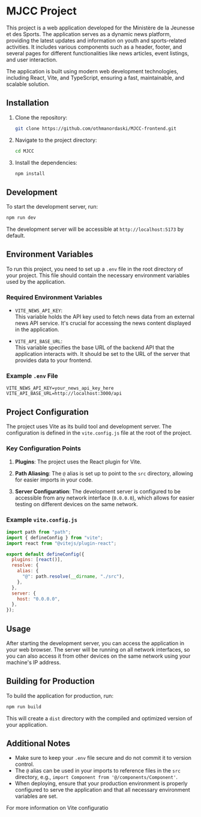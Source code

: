 # MJCC Project

This project is a web application developed for the Ministère de la Jeunesse et des Sports. The application serves as a dynamic news platform, providing the latest updates and information on youth and sports-related activities. It includes various components such as a header, footer, and several pages for different functionalities like news articles, event listings, and user interaction.

The application is built using modern web development technologies, including React, Vite, and TypeScript, ensuring a fast, maintainable, and scalable solution.

## Installation

1. Clone the repository:
   ```sh
   git clone https://github.com/othmanordaski/MJCC-frontend.git
   ```
2. Navigate to the project directory:
   ```sh
   cd MJCC
   ```
3. Install the dependencies:
   ```sh
   npm install
   ```

## Development

To start the development server, run:

```sh
npm run dev
```

The development server will be accessible at `http://localhost:5173` by default.

## Environment Variables

To run this project, you need to set up a `.env` file in the root directory of your project. This file should contain the necessary environment variables used by the application.

### Required Environment Variables

- `VITE_NEWS_API_KEY`:  
  This variable holds the API key used to fetch news data from an external news API service. It's crucial for accessing the news content displayed in the application.

- `VITE_API_BASE_URL`:  
  This variable specifies the base URL of the backend API that the application interacts with. It should be set to the URL of the server that provides data to your frontend.

### Example `.env` File

```plaintext
VITE_NEWS_API_KEY=your_news_api_key_here
VITE_API_BASE_URL=http://localhost:3000/api
```

## Project Configuration

The project uses Vite as its build tool and development server. The configuration is defined in the `vite.config.js` file at the root of the project.

### Key Configuration Points

1. **Plugins**: The project uses the React plugin for Vite.

2. **Path Aliasing**: The `@` alias is set up to point to the `src` directory, allowing for easier imports in your code.

3. **Server Configuration**: The development server is configured to be accessible from any network interface (`0.0.0.0`), which allows for easier testing on different devices on the same network.

### Example `vite.config.js`

```javascript
import path from "path";
import { defineConfig } from "vite";
import react from "@vitejs/plugin-react";

export default defineConfig({
  plugins: [react()],
  resolve: {
    alias: {
      "@": path.resolve(__dirname, "./src"),
    },
  },
  server: {
    host: "0.0.0.0",
  },
});
```

## Usage

After starting the development server, you can access the application in your web browser. The server will be running on all network interfaces, so you can also access it from other devices on the same network using your machine's IP address.

## Building for Production

To build the application for production, run:

```sh
npm run build
```

This will create a `dist` directory with the compiled and optimized version of your application.

## Additional Notes

- Make sure to keep your `.env` file secure and do not commit it to version control.
- The `@` alias can be used in your imports to reference files in the `src` directory, e.g., `import Component from '@/components/Component'`.
- When deploying, ensure that your production environment is properly configured to serve the application and that all necessary environment variables are set.

For more information on Vite configuratio
